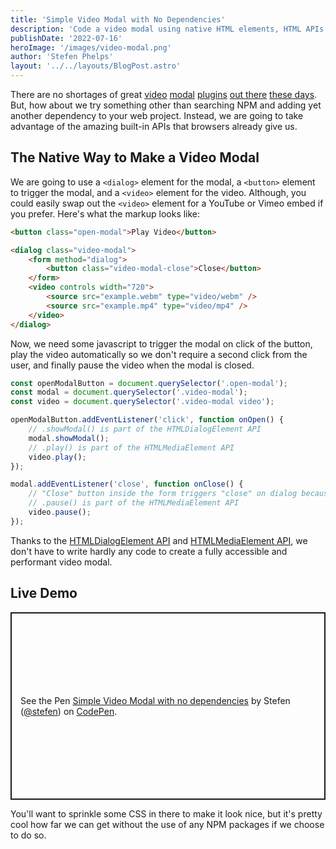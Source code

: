 ```yaml
---
title: 'Simple Video Modal with No Dependencies'
description: 'Code a video modal using native HTML elements, HTML APIs, and a touch of javascript.'
publishDate: '2022-07-16'
heroImage: '/images/video-modal.png'
author: 'Stefen Phelps'
layout: '../../layouts/BlogPost.astro'
---
```


There are no shortages of great [video](https://getbootstrap.com/docs/4.0/components/modal/) [modal](https://micromodal.vercel.app) [plugins](https://appleple.github.io/modal-video/) [out there](https://dimsemenov.com/plugins/magnific-popup/) [these days](https://sorgalla.com/lity/). But, how about we try something other than searching NPM and adding yet another dependency to your web project. Instead, we are going to take advantage of the amazing built-in APIs that browsers already give us.

## The Native Way to Make a Video Modal

We are going to use a `<dialog>` element for the modal, a `<button>` element to trigger the modal, and a `<video>` element for the video. Although, you could easily swap out the `<video>` element for a YouTube or Vimeo embed if you prefer. Here's what the markup looks like:

```html
<button class="open-modal">Play Video</button>

<dialog class="video-modal">
	<form method="dialog">
		<button class="video-modal-close">Close</button>
	</form>
	<video controls width="720">
		<source src="example.webm" type="video/webm" />
		<source src="example.mp4" type="video/mp4" />
	</video>
</dialog>
```

Now, we need some javascript to trigger the modal on click of the button, play the video automatically so we don't require a second click from the user, and finally pause the video when the modal is closed.

```javascript
const openModalButton = document.querySelector('.open-modal');
const modal = document.querySelector('.video-modal');
const video = document.querySelector('.video-modal video');

openModalButton.addEventListener('click', function onOpen() {
	// .showModal() is part of the HTMLDialogElement API
	modal.showModal();
	// .play() is part of the HTMLMediaElement API
	video.play();
});

modal.addEventListener('close', function onClose() {
	// "Close" button inside the form triggers "close" on dialog because of [method="dialog"]
	// .pause() is part of the HTMLMediaElement API
	video.pause();
});
```

Thanks to the [HTMLDialogElement API](https://developer.mozilla.org/en-US/docs/Web/API/HTMLDialogElement) and [HTMLMediaElement API](https://developer.mozilla.org/en-US/docs/Web/API/HTMLMediaElement), we don't have to write hardly any code to create a fully accessible and performant video modal.

## Live Demo

<p class="codepen" data-height="700" data-default-tab="result" data-slug-hash="LYdxWay" data-user="stefen" style="height: 300px; box-sizing: border-box; display: flex; align-items: center; justify-content: center; border: 2px solid; margin: 1em 0; padding: 1em;">
	<span>See the Pen <a href="https://codepen.io/stefen/pen/LYdxWay">
	Simple Video Modal with no dependencies</a> by Stefen (<a href="https://codepen.io/stefen">@stefen</a>)
	on <a href="https://codepen.io">CodePen</a>.</span>
</p>
<script async src="https://cpwebassets.codepen.io/assets/embed/ei.js"></script>

You'll want to sprinkle some CSS in there to make it look nice, but it's pretty cool how far we can get without the use of any NPM packages if we choose to do so.
